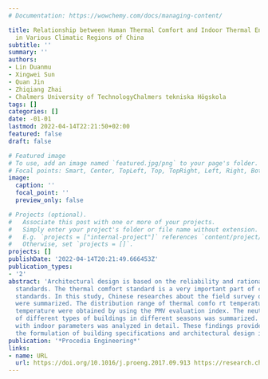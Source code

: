 ```yaml
---
# Documentation: https://wowchemy.com/docs/managing-content/

title: Relationship between Human Thermal Comfort and Indoor Thermal Environment Parameters
  in Various Climatic Regions of China
subtitle: ''
summary: ''
authors:
- Lin Duanmu
- Xingwei Sun
- Quan Jin
- Zhiqiang Zhai
- Chalmers University of TechnologyChalmers tekniska Högskola
tags: []
categories: []
date: -01-01
lastmod: 2022-04-14T22:21:50+02:00
featured: false
draft: false

# Featured image
# To use, add an image named `featured.jpg/png` to your page's folder.
# Focal points: Smart, Center, TopLeft, Top, TopRight, Left, Right, BottomLeft, Bottom, BottomRight.
image:
  caption: ''
  focal_point: ''
  preview_only: false

# Projects (optional).
#   Associate this post with one or more of your projects.
#   Simply enter your project's folder or file name without extension.
#   E.g. `projects = ["internal-project"]` references `content/project/deep-learning/index.md`.
#   Otherwise, set `projects = []`.
projects: []
publishDate: '2022-04-14T20:21:49.666453Z'
publication_types:
- '2'
abstract: 'Architectural design is based on the reliability and rationality of construction
  standards. The thermal comfort standard is a very important part of construction
  standards. In this study, Chinese researches about the field survey of various areas
  were summarized. The distribution range of thermal comfo rt temperature and neutral
  temperature were obtained by using the PMV evaluation index. The neutral temperature
  of different types of buildings in different seasons was summarized. Its relationship
  with indoor parameters was analyzed in detail. These findings provide a basis for
  the formulation of building specifications and architectural design in future.  '
publication: '*Procedia Engineering*'
links:
- name: URL
  url: https://doi.org/10.1016/j.proeng.2017.09.913 https://research.chalmers.se/publication/253830
---
```

